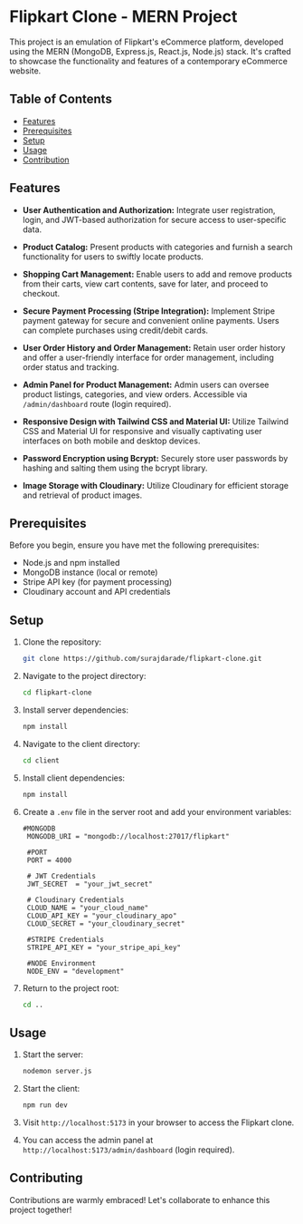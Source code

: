 # Flipkart Clone - MERN Project

This project is an emulation of Flipkart's eCommerce platform, developed using the MERN (MongoDB, Express.js, React.js, Node.js) stack. It's crafted to showcase the functionality and features of a contemporary eCommerce website.

## Table of Contents

- [Features](#features)
- [Prerequisites](#prerequisites)
- [Setup](#setup)
- [Usage](#usage)
- [Contribution](#contribution)

## Features

- **User Authentication and Authorization:** Integrate user registration, login, and JWT-based authorization for secure access to user-specific data.

- **Product Catalog:** Present products with categories and furnish a search functionality for users to swiftly locate products.

- **Shopping Cart Management:** Enable users to add and remove products from their carts, view cart contents, save for later, and proceed to checkout.

- **Secure Payment Processing (Stripe Integration):** Implement Stripe payment gateway for secure and convenient online payments. Users can complete purchases using credit/debit cards.

- **User Order History and Order Management:** Retain user order history and offer a user-friendly interface for order management, including order status and tracking.

- **Admin Panel for Product Management:** Admin users can oversee product listings, categories, and view orders. Accessible via `/admin/dashboard` route (login required).

- **Responsive Design with Tailwind CSS and Material UI:** Utilize Tailwind CSS and Material UI for responsive and visually captivating user interfaces on both mobile and desktop devices.

- **Password Encryption using Bcrypt:** Securely store user passwords by hashing and salting them using the bcrypt library.

- **Image Storage with Cloudinary:** Utilize Cloudinary for efficient storage and retrieval of product images.

## Prerequisites

Before you begin, ensure you have met the following prerequisites:

- Node.js and npm installed
- MongoDB instance (local or remote)
- Stripe API key (for payment processing)
- Cloudinary account and API credentials

## Setup

1. Clone the repository:

   ```bash
   git clone https://github.com/surajdarade/flipkart-clone.git
   ```

2. Navigate to the project directory:

   ```bash
   cd flipkart-clone
   ```

3. Install server dependencies:

   ```bash
   npm install
   ```

4. Navigate to the client directory:

   ```bash
   cd client
   ```

5. Install client dependencies:

   ```bash
   npm install
   ```

6. Create a `.env` file in the server root and add your environment variables:

   ```env
   #MONGODB
    MONGODB_URI = "mongodb://localhost:27017/flipkart"

    #PORT
    PORT = 4000

    # JWT Credentials
    JWT_SECRET  = "your_jwt_secret"

    # Cloudinary Credentials
    CLOUD_NAME = "your_cloud_name"
    CLOUD_API_KEY = "your_cloudinary_apo"
    CLOUD_SECRET = "your_cloudinary_secret"

    #STRIPE Credentials
    STRIPE_API_KEY = "your_stripe_api_key"

    #NODE Environment
    NODE_ENV = "development"
   ```

7. Return to the project root:

   ```bash
   cd ..
   ```

## Usage

1. Start the server:

   ```bash
   nodemon server.js
   ```

2. Start the client:

   ```bash
   npm run dev
   ```

3. Visit `http://localhost:5173` in your browser to access the Flipkart clone.

4. You can access the admin panel at `http://localhost:5173/admin/dashboard` (login required).

## Contributing

Contributions are warmly embraced! Let's collaborate to enhance this project together!
